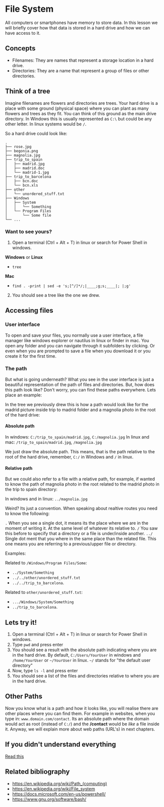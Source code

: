 # File System

All computers or smartphones have memory to store data. In this lesson we will briefly cover how that data is stored in a hard drive and how we can have access to it.

## Concepts

- Filenames: They are names that represent a storage location in a hard drive.
- Directories: They are a name that represent a group of files or other directories. 

## Think of a tree
Imagine filenames are flowers and directories are trees. Your hard drive is a place with some ground (physical space) where you can plant as many flowers and trees as they fit.
You can think of this ground as the main drive directory. In Windows this is usually represented as `C:\` but could be any other letter. In linux systems would be `/`.

So a hard drive could look like:

```
.
├── rose.jpg
├── begonia.png
├── magnolia.jpg
├── trip_to_spain
│   ├── madrid.jpg
│   ├── madrid.doc
│   └── madrid-1.jpg
├── trip_to_barcelona
│   ├── bcn.doc
│   └── bcn.xls
├── other
│   └── unordered_stuff.txt
├── Windows
│   ├── System
│   │   └── Something
│   └── Program Files
│       └── Some file
└── ...
```

### Want to see yours?
1. Open a terminal (Ctrl + Alt + T) in linux or search for Power Shell in windows.

**Windows** or **Linux**

- `tree`

**Mac**

- `find . -print | sed -e 's;[^/]*/;|____;g;s;____|; |;g'`

2. You should see a tree like the one we drew.

## Accessing files

### User interface
To open and save your files, you normally use a user interface, a file manager like windows explorer or nautilus in linux or finder in mac. You open any folder and you can navigate through it subfolders by clicking. Or even when you are prompted to save a file when you download it or you create it for the first time.

### The path
But what is going underneath? 
What you see in the user interface is just a beautiful representation of the path of files and directories. But, how does this path look like? Don't worry, you can find these paths everywhere. Lets place an example:

In the tree we previously drew this is how a path would look like for the madrid picture inside trip to madrid folder and a magnolia photo in the root of the hard drive:

#### Absolute path
In windows: `C:/trip_to_spain/madrid.jpg`, `C:/magnolia.jpg`
In linux and mac: `/trip_to_spain/madrid.jpg`, `/magnolia.jpg` 

We just draw the absolute path. This means, that is the path relative to the root of the hard drive, remember, `C:/` in Windows and `/` in linux.

#### Relative path
But we could also refer to a file with a relative path, for example, if wanted to know the path of magnolia photo in the root related to the madrid photo in the trip to spain directory:

In windows and in linux: `../magnolia.jpg` 

Weird? Its just a convention. When speaking about realtive routes you need to know the following:

`.` When you see a single dot, it means its the place where we are in the moment of writing it. At the same level of whatever its relative to.
`/` You saw this before to specify that a directory or a file is under/inside another.
`../` Single dot ment that you where in the same place than the related file. This one means you are referring to a previous/upper file or directory.

Examples:

Related to `/Windows/Program Files/Some`: 
- `../System/Something`
- `../../other/unordered_stuff.txt`
- `../../trip_to_barcelona`.


Related to `other/unordered_stuff.txt`: 
- `.../Windows/System/Something` 
- `../trip_to_barcelona`.

## Lets try it!

1. Open a terminal (Ctrl + Alt + T) in linux or search for Power Shell in windows.
2. Type `pwd` and press enter
3. You should see a result with the absolute path indicating where you are in the hard drive. By default, `C:/Users/YourUser` in windows and `/home/YourUser` or `~/YourUser` in linux. `~/` stands for "the default user directory"
4. Now, type `ls -l` and press enter
5. You should see a list of the files and directories relative to where you are in the hard drive. 


## Other Paths

Now you know what is a path and how it looks like, you will realise there are other places where you can find them. For example in websites, when you type in: `www.domain.com/contact`.  Its an absolute path where the domain would act as root (instead of `C:/`) and the **/contact** would be _like_ a file inside it. Anyway, we will explain more about web paths (URL's) in next chapters. 

## If you didn't understand everything

[Read this](http://resources.esri.com/help/9.3/ArcGISDesktop/com/Gp_ToolRef/sharing_tools_and_toolboxes/pathnames_explained_colon_absolute_relative_unc_and_url.htm)

## Related bibliography

- https://en.wikipedia.org/wiki/Path_(computing)
- https://en.wikipedia.org/wiki/File_system
- https://docs.microsoft.com/en-us/powershell/
- https://www.gnu.org/software/bash/
  
